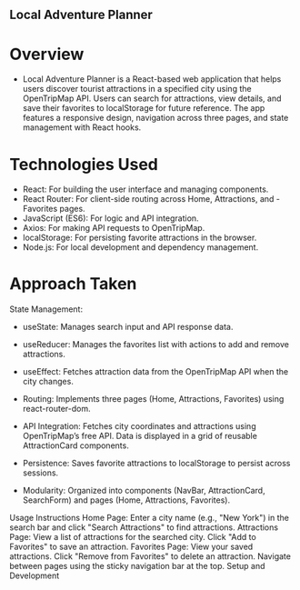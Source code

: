 ## Local Adventure Planner
# Overview
- Local Adventure Planner is a React-based web application that helps users discover tourist attractions in a specified city using the OpenTripMap API. Users can search for attractions, view details, and save their favorites to localStorage for future reference. The app features a responsive design, navigation across three pages, and state management with React hooks.

# Technologies Used
- React: For building the user interface and managing components.
- React Router: For client-side routing across Home, Attractions, and - Favorites pages.
- JavaScript (ES6): For logic and API integration.
- Axios: For making API requests to OpenTripMap.
- localStorage: For persisting favorite attractions in the browser.
- Node.js: For local development and dependency management.
# Approach Taken
State Management:
- useState: Manages search input and API response data.
- useReducer: Manages the favorites list with actions to add and remove attractions.
- useEffect: Fetches attraction data from the OpenTripMap API when the city changes.
- Routing: Implements three pages (Home, Attractions, Favorites) using react-router-dom.
- API Integration: Fetches city coordinates and attractions using OpenTripMap’s free API. Data is displayed in a grid of reusable AttractionCard components.
- Persistence: Saves favorite attractions to localStorage to persist across sessions.

- Modularity: Organized into components (NavBar, AttractionCard, SearchForm) and pages (Home, Attractions, Favorites).


Usage Instructions
Home Page: Enter a city name (e.g., "New York") in the search bar and click "Search Attractions" to find attractions.
Attractions Page: View a list of attractions for the searched city. Click "Add to Favorites" to save an attraction.
Favorites Page: View your saved attractions. Click "Remove from Favorites" to delete an attraction.
Navigate between pages using the sticky navigation bar at the top.
Setup and Development